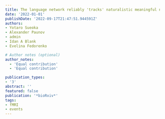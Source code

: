```yaml
---
title: The language network reliably 'tracks' naturalistic meaningful non-verbal stimuli
date: '2022-01-01'
publishDate: '2022-09-17T21:47:51.944591Z'
authors:
- Yotaro Sueoka
- Alexander Paunov
- admin
- Idan A Blank
- Evelina Fedorenko

# Author notes (optional)
author_notes:
  - 'Equal contribution'
  - 'Equal contribution'

publication_types:
- '3'
abstract: ''
featured: false
publication: '*bioRxiv*'
tags:
- fMRI
- events
---
```

